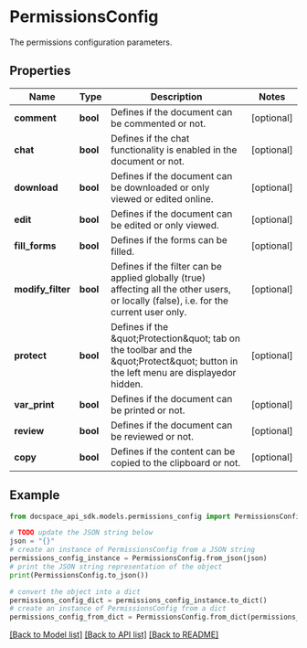 # PermissionsConfig
The permissions configuration parameters.

## Properties

Name | Type | Description | Notes
------------ | ------------- | ------------- | -------------
**comment** | **bool** | Defines if the document can be commented or not. | [optional] 
**chat** | **bool** | Defines if the chat functionality is enabled in the document or not. | [optional] 
**download** | **bool** | Defines if the document can be downloaded or only viewed or edited online. | [optional] 
**edit** | **bool** | Defines if the document can be edited or only viewed. | [optional] 
**fill_forms** | **bool** | Defines if the forms can be filled. | [optional] 
**modify_filter** | **bool** | Defines if the filter can be applied globally (true) affecting all the other users,  or locally (false), i.e. for the current user only. | [optional] 
**protect** | **bool** | Defines if the \&quot;Protection\&quot; tab on the toolbar and the \&quot;Protect\&quot; button in the left menu are displayedor hidden. | [optional] 
**var_print** | **bool** | Defines if the document can be printed or not. | [optional] 
**review** | **bool** | Defines if the document can be reviewed or not. | [optional] 
**copy** | **bool** | Defines if the content can be copied to the clipboard or not. | [optional] 

## Example

```python
from docspace_api_sdk.models.permissions_config import PermissionsConfig

# TODO update the JSON string below
json = "{}"
# create an instance of PermissionsConfig from a JSON string
permissions_config_instance = PermissionsConfig.from_json(json)
# print the JSON string representation of the object
print(PermissionsConfig.to_json())

# convert the object into a dict
permissions_config_dict = permissions_config_instance.to_dict()
# create an instance of PermissionsConfig from a dict
permissions_config_from_dict = PermissionsConfig.from_dict(permissions_config_dict)
```
[[Back to Model list]](../README.md#documentation-for-models) [[Back to API list]](../README.md#documentation-for-api-endpoints) [[Back to README]](../README.md)


